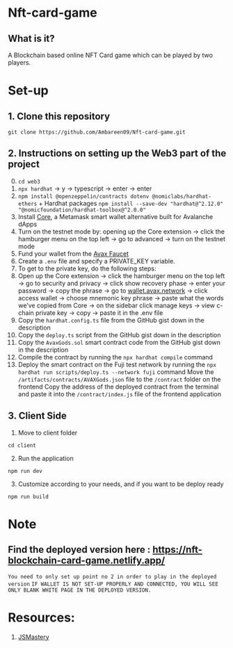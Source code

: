# Nft-card-game

## What is it?
A Blockchain based online NFT Card game which can be played by two players.

# Set-up

## 1. Clone this repository
```
git clone https://github.com/Ambareen09/Nft-card-game.git
```

## 2. Instructions on setting up the Web3 part of the project
0. `cd web3`
1. `npx hardhat` -> y → typescript → enter → enter
2. `npm install @openzeppelin/contracts dotenv @nomiclabs/hardhat-ethers` + Hardhat packages `npm install --save-dev "hardhat@^2.12.0" "@nomicfoundation/hardhat-toolbox@^2.0.0"`
3. Install [Core](https://chrome.google.com/webstore/detail/core/agoakfejjabomempkjlepdflaleeobhb), a Metamask smart wallet alternative built for Avalanche dApps
  1. Turn on the testnet mode by: opening up the Core extension -> click the hamburger menu on the top left -> go to advanced -> turn on the testnet mode
4. Fund your wallet from the [Avax Faucet](https://faucet.avax.network/)
5. Create a `.env` file and specify a PRIVATE_KEY variable.
6. To get to the private key, do the following steps:
  1. Open up the Core extension -> click the hamburger menu on the top left -> go to security and privacy -> click show recovery phase -> enter your password -> copy the phrase -> go to [wallet.avax.network](https://wallet.avax.network/) -> click access wallet -> choose mnemonic key phrase -> paste what the words we’ve copied from Core -> on the sidebar click manage keys -> view c-chain private key -> copy -> paste it in the .env file
7. Copy the `hardhat.config.ts` file from the GitHub gist down in the description
8. Copy the `deploy.ts` script from the GitHub gist down in the description
9. Copy the `AvaxGods.sol` smart contract code from the GitHub gist down in the description
10. Compile the contract by running the `npx hardhat compile` command
11. Deploy the smart contract on the Fuji test network by running the `npx hardhat run scripts/deploy.ts --network fuji` command
  Move the `/artifacts/contracts/AVAXGods.json` file to the `/contract` folder on the frontend
  Copy the address of the deployed contract from the terminal and paste it into the `/contract/index.js` file of the frontend application
  
  ## 3. Client Side
  1. Move to client folder
  ```
  cd client
  ```
  2. Run the application
  ```
  npm run dev
  ```
  3. Customize according to your needs, and if you want to be deploy ready
  ```
  npm run build
  ```
  
  # Note
## Find the deployed version here : https://nft-blockchain-card-game.netlify.app/
`You need to only set up point no 2 in order to play in the deployed version`
`IF WALLET IS NOT SET-UP PROPERLY AND CONNECTED, YOU WILL SEE ONLY BLANK WHITE PAGE IN THE DEPLOYED VERSION.`


# Resources:
1. [JSMastery](https://www.youtube.com/watch?v=C9ctoK4M9Bk&list=WL&index=3&ab_channel=JavaScriptMastery)


